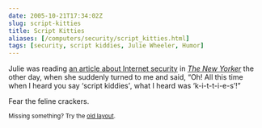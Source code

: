 ```yaml
--- 
date: 2005-10-21T17:34:02Z
slug: script-kitties
title: Script Kitties
aliases: [/computers/security/script_kitties.html]
tags: [security, script kiddies, Julie Wheeler, Humor]
---
```


<p>Julie was reading <a href="http://www.newyorker.com/fact/content/articles/051010fa_fact" title="&#x201c;The Zombie Hunters&#x201d;">an article about Internet security</a> in <a href="http://www.newyorker.com/" title="The New Yorker"><cite>The New Yorker</cite></a> the other day, when she suddenly turned to me and said, <q>Oh! All this time when I heard you say <q>script kiddies</q>, what I heard was <q>k-i-t-t-i-e-s</q>!</q></p>

<p>Fear the feline crackers.</p>

<p class="past"><small>Missing something? Try the <a rel="nofollow" href="http://past.justatheory.com/computers/security/script_kitties.html">old layout</a>.</small></p>


